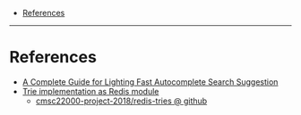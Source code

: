 - [References](#references)

----

# References

* [A Complete Guide for Lighting Fast Autocomplete Search Suggestion](https://www.linkedin.com/pulse/complete-guide-lighting-fast-autocomplete-search-suggestion-arya/)
* [Trie implementation as Redis module](https://arashtaher.wordpress.com/2019/06/07/trie-implementation-as-redis-module/)
  * [cmsc22000-project-2018/redis-tries @ github](https://github.com/cmsc22000-project-2018/redis-tries)
